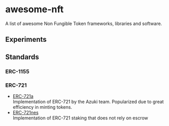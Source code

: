 # awesome-nft
A list of awesome Non Fungible Token frameworks, libraries and software.

## Experiments

## Standards

### ERC-1155

### ERC-721

* [ERC-721a](https://www.erc721a.org/)  
  Implementation of ERC-721 by the Azuki team. Popularized due to great efficiency in minting tokens.
* [ERC-721nes](https://www.erc721nes.org/)  
  Implementation of ERC-721 staking that does not rely on escrow
